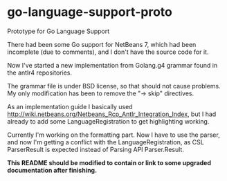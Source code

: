 # go-language-support-proto
Prototype for Go Language Support

There had been some Go support for NetBeans 7, which had been incomplete (due to comments), and I don't have the source code for it.

Now I've started a new implementation from Golang.g4 grammar found in the antlr4 repositories.

The grammar file is under BSD license, so that should not cause problems. My only modification has been to remove the "-> skip" directives.

As an implementation guide I basically used http://wiki.netbeans.org/Netbeans_Rcp_Antlr_Integration_Index, but I had already to add some LanguageRegistration to get highlighting working.

Currently I'm working on the formatting part. Now I have to use the parser, and now I'm getting a conflict with the LanguageRegistration, as CSL ParserResult is expected instead of Parsing API Parser.Result.

<b>This README should be modified to contain or link to some upgraded documentation after finishing.</b>
